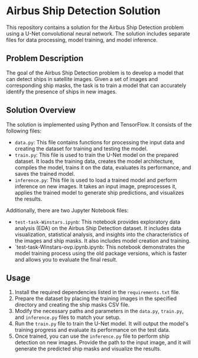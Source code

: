 # Airbus Ship Detection Solution

This repository contains a solution for the Airbus Ship Detection problem using a U-Net convolutional neural network. The solution includes separate files for data processing, model training, and model inference.

## Problem Description

The goal of the Airbus Ship Detection problem is to develop a model that can detect ships in satellite images. Given a set of images and corresponding ship masks, the task is to train a model that can accurately identify the presence of ships in new images.

## Solution Overview

The solution is implemented using Python and TensorFlow. It consists of the following files:

- `data.py`: This file contains functions for processing the input data and creating the dataset for training and testing the model.
- `train.py`: This file is used to train the U-Net model on the prepared dataset. It loads the training data, creates the model architecture, compiles the model, trains it on the data, evaluates its performance, and saves the trained model.
- `inference.py`: This file is used to load a trained model and perform inference on new images. It takes an input image, preprocesses it, applies the trained model to generate ship predictions, and visualizes the results.

Additionally, there are two Jupyter Notebook files:

- `test-task-Winstars.ipynb`: This notebook provides exploratory data analysis (EDA) on the Airbus Ship Detection dataset. It includes data visualization, statistical analysis, and insights into the characteristics of the images and ship masks. It also includes model creation and training.
- `test-task-Winstars-ovp.ipynb.ipynb: This notebook demonstrates the model training process using the old package versions, which is faster and allows you to evaluate the final result.

## Usage

1. Install the required dependencies listed in the `requirements.txt` file.
2. Prepare the dataset by placing the training images in the specified directory and creating the ship masks CSV file.
3. Modify the necessary paths and parameters in the `data.py`, `train.py`, and `inference.py` files to match your setup.
4. Run the `train.py` file to train the U-Net model. It will output the model's training progress and evaluate its performance on the test data.
5. Once trained, you can use the `inference.py` file to perform ship detection on new images. Provide the path to the input image, and it will generate the predicted ship masks and visualize the results.
